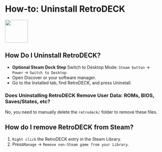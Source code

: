 # How-to: Uninstall RetroDECK

<img src="../../wiki_icons/pixelitos/system-shutdown.png" width="75">

## How Do I Uninstall RetroDECK?

- **Optional Steam Deck Step** Switch to Desktop Mode: `Steam button` -> `Power` -> `Switch to Desktop`
- Open Discover or your software manager.
- Go to the Installed tab, find RetroDECK, and press Uninstall.

### Does Uninstalling RetroDECK Remove User Data: ROMs, BIOS, Saves/States, etc?

No, you need to manually delete the `retrodeck/` folder to remove these files.

## How do I remove RetroDECK from Steam?

1. `Right click` the RetroDECK entry in the Steam Library.
2. Press`Manage` -> `Remove non-Steam game from your Library`. 


